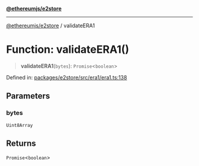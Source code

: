 [**@ethereumjs/e2store**](../README.md)

***

[@ethereumjs/e2store](../README.md) / validateERA1

# Function: validateERA1()

> **validateERA1**(`bytes`): `Promise`\<`boolean`\>

Defined in: [packages/e2store/src/era1/era1.ts:138](https://github.com/ethereumjs/ethereumjs-monorepo/blob/master/packages/e2store/src/era1/era1.ts#L138)

## Parameters

### bytes

`Uint8Array`

## Returns

`Promise`\<`boolean`\>

